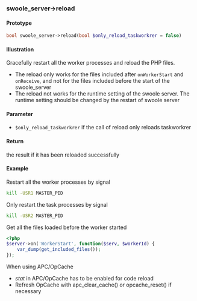 ### swoole_server->reload

#### Prototype

```php
bool swoole_server->reload(bool $only_reload_taskworkrer = false)
```

#### Illustration

Gracefully restart all the worker processes and reload the PHP files.

- The reload only works for the files included after `onWorkerStart` and `onReceive`, and not for the files included before the start of the swoole_server 
- The reload not works for the runtime setting of the swoole server. The runtime setting should be changed by the restart of swoole server

#### Parameter

* `$only_reload_taskworkrer` if the call of reload only reloads taskworkrer

#### Return

the result if it has been reloaded successfully 

#### Example

Restart all the worker processes by signal

``` bash
kill -USR1 MASTER_PID
```

Only restart the task processes by signal

``` bash
kill -USR2 MASTER_PID
```

Get all the files loaded before the worker started

``` php
<?php
$server->on('WorkerStart', function($serv, $workerId) {
    var_dump(get_included_files());
});
```

When using APC/OpCache

* *stat* in APC/OpCache has to be enabled for code reload
* Refresh OpCache with apc_clear_cache() or opcache_reset() if necessary
